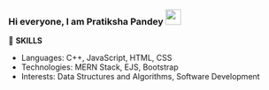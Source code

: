 ### Hi everyone, I am Pratiksha Pandey <img src="https://raw.githubusercontent.com/Neilblaze/vault-0.1/master/Funny%20gif's/Hi.gif" width="28px">

<!--
**pratiksha-pandey/pratiksha-pandey** is a ✨ _special_ ✨ repository because its `README.md` (this file) appears on your GitHub profile.
-->


🔭 **SKILLS**
- Languages: C++, JavaScript, HTML, CSS
- Technologies: MERN Stack, EJS, Bootstrap
- Interests: Data Structures and Algorithms, Software Development





